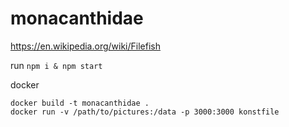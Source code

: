 # monacanthidae

https://en.wikipedia.org/wiki/Filefish

run `npm i & npm start`

docker
```
docker build -t monacanthidae .
docker run -v /path/to/pictures:/data -p 3000:3000 konstfile
```
